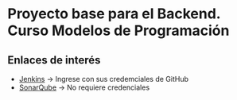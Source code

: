 # Proyecto base para el Backend. Curso Modelos de Programación

## Enlaces de interés
- [Jenkins](http://200.69.103.29:8085/jenkins/) -> Ingrese con sus credemciales de GitHub
- [SonarQube](http://200.69.103.29:8084/sonar/) -> No requiere credenciales
